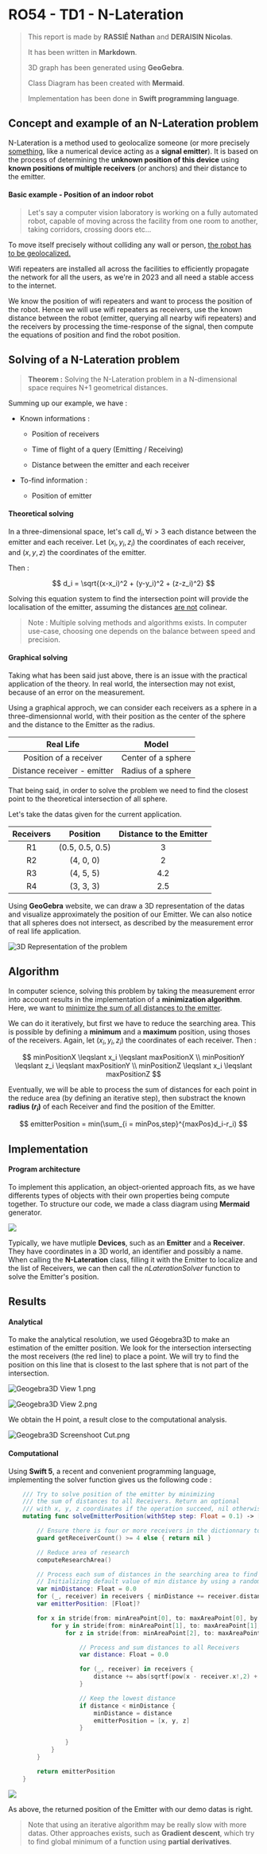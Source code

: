 # RO54 - TD1 - N-Lateration

> This report is made by **RASSIÉ Nathan** and **DERAISIN Nicolas**.
> 
> It has been written in **Markdown**.
> 
> 3D graph has been generated using **GeoGebra**.
> 
> Class Diagram has been created with **Mermaid**.
> 
> Implementation has been done in **Swift programming language**.

## Concept and example of an N-Lateration problem

N-Lateration is a method used to geolocalize someone (or more precisely <u>something</u>, like a numerical device acting as a **signal emitter**). It is based on the process of determining the **unknown position of this device** using **known positions of multiple receivers** (or anchors) and their distance to the emitter.

#### Basic example - Position of an indoor robot

> Let's say a computer vision laboratory is working on a fully automated robot, capable of moving across the facility from one room to another, taking corridors, crossing doors etc...

To move itself precisely without colliding any wall or person, <u>the robot has to be geolocalized.</u>

Wifi repeaters are installed all across the facilities to efficiently propagate the network for all the users, as we're in 2023 and all need a stable access to the internet.

We know the position of wifi repeaters and want to process the position of the robot.
Hence we will use wifi repeaters as receivers, use the known distance between the robot (emitter, querying all nearby wifi repeaters) and the receivers by processing the time-response of the signal, then compute the equations of position and find the robot position. 

## Solving of a N-Lateration problem

> **Theorem :** Solving the N-Lateration problem in a N-dimensional space requires N+1 geometrical distances.

Summing up our example, we have :

- Known informations :
  
  - Position of receivers
  
  - Time of flight of a query (Emitting / Receiving)
  
  - Distance between the emitter and each receiver

- To-find information :
  
  - Position of emitter

#### Theoretical solving

In a three-dimensional space, let's call $d_i, \forall{i} > 3$ each distance between the emitter and each receiver. Let $(x_i,y_i,z_i)$ the coordinates of each receiver, and $(x,y,z)$ the coordinates of the emitter.

Then :

$$
d_i = \sqrt{(x-x_i)^2 + (y-y_i)^2 + (z-z_i)^2}
$$

Solving this equation system to find the intersection point will provide the localisation of the emitter, assuming the distances <u>are not</u> colinear. 

> Note : Multiple solving methods and algorithms exists. In computer use-case, choosing one depends on the balance between speed and precision.

#### Graphical solving

Taking what has been said just above, there is an issue with the practical application of the theory. In real world, the intersection may not exist, because of an error on the measurement. 

Using a graphical approch, we can consider each receivers as a sphere in a three-dimensionnal world, with their position as the center of the sphere and the distance to the Emitter as the radius.

| Real Life                   | Model              |
|:---------------------------:|:------------------:|
| Position of a receiver      | Center of a sphere |
| Distance receiver - emitter | Radius of a sphere |

That being said, in order to solve the problem we need to find the closest point to the theoretical intersection of all sphere.

Let's take the datas given for the current application.

| Receivers | Position        | Distance to  the Emitter |
|:---------:|:---------------:|:------------------------:|
| R1        | (0.5, 0.5, 0.5) | 3                        |
| R2        | (4, 0, 0)       | 2                        |
| R3        | (4, 5, 5)       | 4.2                      |
| R4        | (3, 3, 3)       | 2.5                      |

Using **GeoGebra** website, we can draw a 3D representation of the datas and visualize approximately the position of our Emitter. We can also notice that all spheres does not intersect, as described by the measurement error of real life application.

![3D Representation of the problem](img/Geogebra%203D%20Graph.png)

## Algorithm

In computer science, solving this problem by taking the measurement error into account results in the implementation of a **minimization algorithm**. Here, we want to <u>minimize the sum of all distances to the emitter</u>.

We can do it iteratively, but first we have to reduce the searching area. This is possible by defining a **minimum** and a **maximum** position, using thoses of the receivers. Again, let $(x_i,y_i,z_i)$ the coordinates of each receiver. Then :

$$
minPositionX \leqslant x_i \leqslant maxPositionX \\
minPositionY \leqslant z_i \leqslant maxPositionY \\
minPositionZ \leqslant x_i \leqslant maxPositionZ
$$

Eventually, we will be able to process the sum of distances for each point in the reduce area (by defining an iterative step), then substract the known **radius ($r_i$)** of each Receiver and find the position of the Emitter.

$$
emitterPosition = min(\sum_{i = minPos,step}^{maxPos}d_i-r_i)
$$

## Implementation

#### Program architecture

To implement this application, an object-oriented approach fits, as we have differents types of objects with their own properties being compute together. To structure our code, we made a class diagram using **Mermaid** generator.

![](img/ClassDiagram.svg)

Typically, we have mutliple **Devices**, such as an **Emitter** and a **Receiver**. They have coordinates in a 3D world, an identifier and possibly a name. When calling the **N-Lateration** class, filling it with the Emitter to localize and the list of Receivers, we can then call the *nLaterationSolver* function to solve the Emitter's position.

## Results

#### Analytical

To make the analytical resolution, we used Géogebra3D to make an estimation of the emitter position. We look for the intersection intersecting the most receivers (the red line) to place a point. We will try to find the position on this line that is closest to the last sphere that is not part of the intersection.

![Geogebra3D View 1.png](C:\Users\nderaisi\OneDrive%20-%20Universite%20De%20Technologie%20De%20Belfort-Montbeliard\Documents\RO54\TP1\N-Lateration\docs\img\Geogebra3D%20View%201.png)

![Geogebra3D View 2.png](C:\Users\nderaisi\OneDrive%20-%20Universite%20De%20Technologie%20De%20Belfort-Montbeliard\Documents\RO54\TP1\N-Lateration\docs\img\Geogebra3D%20View%202.png)

We obtain the H point, a result close to the computational analysis.

![Geogebra3D Screenshoot Cut.png](C:\Users\nderaisi\OneDrive%20-%20Universite%20De%20Technologie%20De%20Belfort-Montbeliard\Documents\RO54\TP1\N-Lateration\docs\img\Geogebra3D%20Screenshoot%20Cut.png)

#### Computational

Using **Swift 5**, a recent and convenient programming language, implementing the solver function gives us the following code :

```swift
    /// Try to solve position of the emitter by minimizing
    /// the sum of distances to all Receivers. Return an optional
    /// with x, y, z coordinates if the operation succeed, nil otherwise.
    mutating func solveEmitterPosition(withStep step: Float = 0.1) -> [Float]? {

        // Ensure there is four or more receivers in the dictionnary to be able to solve the emitter position
        guard getReceiverCount() >= 4 else { return nil }

        // Reduce area of research
        computeResearchArea()

        // Process each sum of distances in the searching area to find the lowest one
        // Initializing default value of min distance by using a random receiver's distance
        var minDistance: Float = 0.0
        for (_, receiver) in receivers { minDistance += receiver.distance } // Initialize defaut minimum distance value
        var emitterPosition: [Float]?

        for x in stride(from: minAreaPoint[0], to: maxAreaPoint[0], by: step) {
            for y in stride(from: minAreaPoint[1], to: maxAreaPoint[1], by: step) {
                for z in stride(from: minAreaPoint[2], to: maxAreaPoint[2], by: step) {

                    // Process and sum distances to all Receivers
                    var distance: Float = 0.0

                    for (_, receiver) in receivers {
                        distance += abs(sqrtf(pow(x - receiver.x!,2) + pow(y - receiver.y!,2) + pow(z - receiver.z!,2)) - receiver.distance)
                    }

                    // Keep the lowest distance
                    if distance < minDistance {
                        minDistance = distance
                        emitterPosition = [x, y, z]
                    }

                }
            }
        }

        return emitterPosition
    }
```

![](img/Computational%20Result.png)

As above, the returned position of the Emitter with our demo datas is right.

> Note that using an iterative algorithm may be really slow with more datas. Other approaches exists, such as **Gradient descent**, which try to find global minimum of a function using **partial derivatives**.
